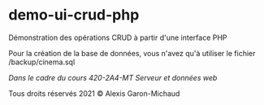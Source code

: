 # demo-ui-crud-php

Démonstration des opérations CRUD à partir d'une interface PHP

Pour la création de la base de données, vous n'avez qu'à utiliser le fichier /backup/cinema.sql

_Dans le cadre du cours 420-2A4-MT Serveur et données web_

Tous droits réservés 2021 © Alexis Garon-Michaud
